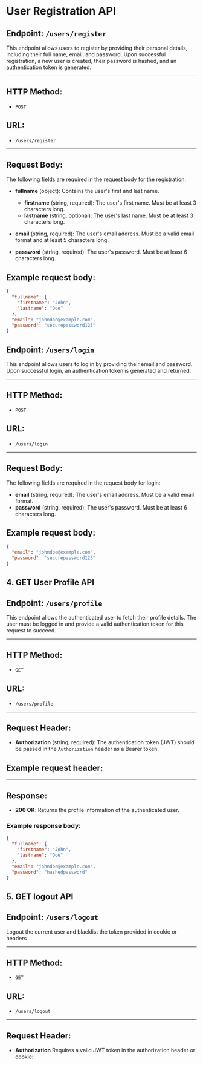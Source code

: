 # User Registration API

## Endpoint: `/users/register`

This endpoint allows users to register by providing their personal details, including their full name, email, and password. Upon successful registration, a new user is created, their password is hashed, and an authentication token is generated.

---

## HTTP Method:
- `POST`

## URL:
- `/users/register`

---

## Request Body:

The following fields are required in the request body for the registration:

- **fullname** (object): Contains the user's first and last name.
  - **firstname** (string, required): The user's first name. Must be at least 3 characters long.
  - **lastname** (string, optional): The user's last name. Must be at least 3 characters long.
  
- **email** (string, required): The user's email address. Must be a valid email format and at least 5 characters long.

- **password** (string, required): The user's password. Must be at least 6 characters long.


## Example request body:

```json
{
  "fullname": {
    "firstname": "John",
    "lastname": "Doe"
  },
  "email": "johndoe@example.com",
  "password": "securepassword123"
}
```

## Endpoint: `/users/login`

This endpoint allows users to log in by providing their email and password. Upon successful login, an authentication token is generated and returned.

---

## HTTP Method:
- `POST`

## URL:
- `/users/login`

---

## Request Body:

The following fields are required in the request body for login:

- **email** (string, required): The user's email address. Must be a valid email format.
- **password** (string, required): The user's password. Must be at least 6 characters long.

## Example request body:

```json
{
  "email": "johndoe@example.com",
  "password": "securepassword123"
}
```

## 4. **GET User Profile API**

## Endpoint: `/users/profile`

This endpoint allows the authenticated user to fetch their profile details. The user must be logged in and provide a valid authentication token for this request to succeed.

---

## HTTP Method:
- `GET`

## URL:
- `/users/profile`

---

## Request Header:
- **Authorization** (string, required): The authentication token (JWT) should be passed in the `Authorization` header as a Bearer token.

## Example request header:

---

## Response:

- **200 OK**: Returns the profile information of the authenticated user.

### Example response body:

```json
{
  "fullname": {
    "firstname": "John",
    "lastname": "Doe"
  },
  "email": "johndoe@example.com",
  "password": "hashedpassword"
}
```



## 5. **GET logout API**

## Endpoint: `/users/logout`

Logout the current user and blacklist the token provided in cookie or headers

---

## HTTP Method:
- `GET`

## URL:
- `/users/logout`

---

## Request Header:
- **Authorization** Requires a valid JWT token in the authorization header or cookie: